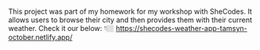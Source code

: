 This project was part of my homework for my workshop with SheCodes. 
It allows users to browse their city and then provides them with their current weather.
Check it our below: 👇🏼
https://shecodes-weather-app-tamsyn-october.netlify.app/ 

